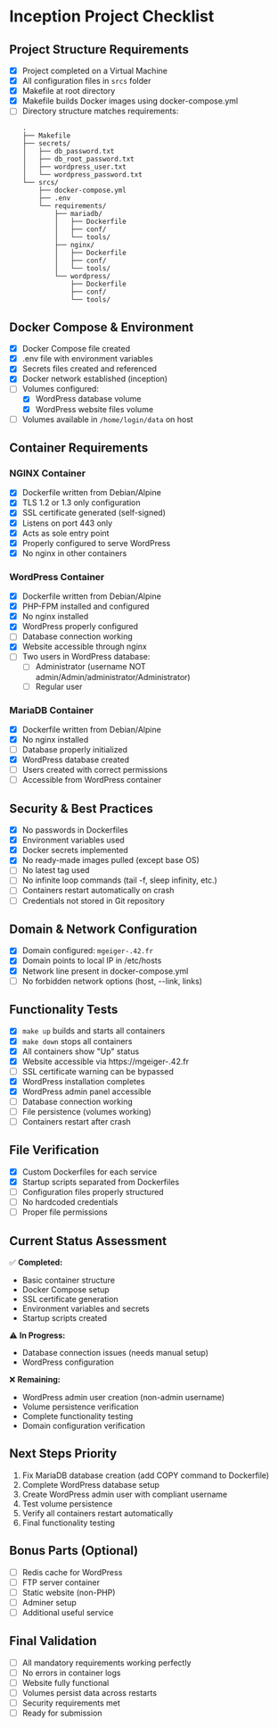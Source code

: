 # Inception Project Checklist

## Project Structure Requirements
- [x] Project completed on a Virtual Machine
- [x] All configuration files in `srcs` folder
- [x] Makefile at root directory
- [x] Makefile builds Docker images using docker-compose.yml
- [ ] Directory structure matches requirements:
  ```
  .
  ├── Makefile
  ├── secrets/
  │   ├── db_password.txt
  │   ├── db_root_password.txt
  │   ├── wordpress_user.txt
  │   └── wordpress_password.txt
  └── srcs/
      ├── docker-compose.yml
      ├── .env
      └── requirements/
          ├── mariadb/
          │   ├── Dockerfile
          │   ├── conf/
          │   └── tools/
          ├── nginx/
          │   ├── Dockerfile
          │   ├── conf/
          │   └── tools/
          └── wordpress/
              ├── Dockerfile
              ├── conf/
              └── tools/
  ```

## Docker Compose & Environment
- [x] Docker Compose file created
- [x] .env file with environment variables
- [x] Secrets files created and referenced
- [x] Docker network established (inception)
- [ ] Volumes configured:
  - [x] WordPress database volume
  - [x] WordPress website files volume
- [ ] Volumes available in `/home/login/data` on host

## Container Requirements

### NGINX Container
- [x] Dockerfile written from Debian/Alpine
- [x] TLS 1.2 or 1.3 only configuration
- [x] SSL certificate generated (self-signed)
- [x] Listens on port 443 only
- [x] Acts as sole entry point
- [x] Properly configured to serve WordPress
- [x] No nginx in other containers

### WordPress Container  
- [x] Dockerfile written from Debian/Alpine
- [x] PHP-FPM installed and configured
- [x] No nginx installed
- [x] WordPress properly configured
- [ ] Database connection working
- [x] Website accessible through nginx
- [ ] Two users in WordPress database:
  - [ ] Administrator (username NOT admin/Admin/administrator/Administrator)
  - [ ] Regular user

### MariaDB Container
- [x] Dockerfile written from Debian/Alpine
- [x] No nginx installed
- [ ] Database properly initialized
- [x] WordPress database created
- [ ] Users created with correct permissions
- [ ] Accessible from WordPress container

## Security & Best Practices
- [x] No passwords in Dockerfiles
- [x] Environment variables used
- [x] Docker secrets implemented
- [x] No ready-made images pulled (except base OS)
- [ ] No latest tag used
- [ ] No infinite loop commands (tail -f, sleep infinity, etc.)
- [ ] Containers restart automatically on crash
- [ ] Credentials not stored in Git repository

## Domain & Network Configuration
- [x] Domain configured: `mgeiger-.42.fr`
- [x] Domain points to local IP in /etc/hosts
- [x] Network line present in docker-compose.yml
- [ ] No forbidden network options (host, --link, links)

## Functionality Tests
- [x] `make up` builds and starts all containers
- [x] `make down` stops all containers  
- [x] All containers show "Up" status
- [x] Website accessible via https://mgeiger-.42.fr
- [ ] SSL certificate warning can be bypassed
- [x] WordPress installation completes
- [x] WordPress admin panel accessible
- [ ] Database connection working
- [ ] File persistence (volumes working)
- [ ] Containers restart after crash

## File Verification
- [x] Custom Dockerfiles for each service
- [x] Startup scripts separated from Dockerfiles
- [ ] Configuration files properly structured
- [ ] No hardcoded credentials
- [ ] Proper file permissions

## Current Status Assessment
✅ **Completed:**
- Basic container structure
- Docker Compose setup
- SSL certificate generation
- Environment variables and secrets
- Startup scripts created

⚠️ **In Progress:**
- Database connection issues (needs manual setup)
- WordPress configuration

❌ **Remaining:**
- WordPress admin user creation (non-admin username)
- Volume persistence verification
- Complete functionality testing
- Domain configuration verification

## Next Steps Priority
1. Fix MariaDB database creation (add COPY command to Dockerfile)
2. Complete WordPress database setup
3. Create WordPress admin user with compliant username
4. Test volume persistence
5. Verify all containers restart automatically
6. Final functionality testing

## Bonus Parts (Optional)
- [ ] Redis cache for WordPress
- [ ] FTP server container
- [ ] Static website (non-PHP)
- [ ] Adminer setup
- [ ] Additional useful service

## Final Validation
- [ ] All mandatory requirements working perfectly
- [ ] No errors in container logs
- [ ] Website fully functional
- [ ] Volumes persist data across restarts
- [ ] Security requirements met
- [ ] Ready for submission